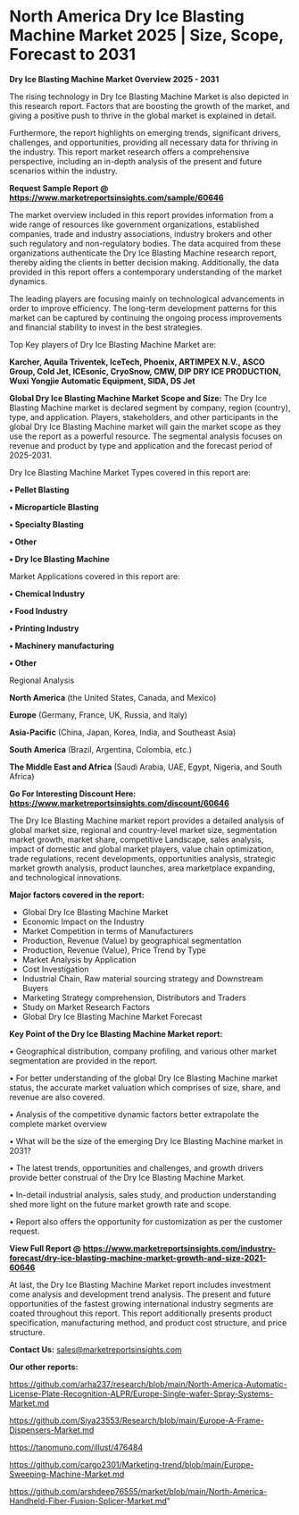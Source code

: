# North America Dry Ice Blasting Machine Market 2025 | Size, Scope, Forecast to 2031

<Strong> Dry Ice Blasting Machine Market Overview 2025 - 2031</strong>

The rising technology in Dry Ice Blasting Machine Market is also depicted in this research report. Factors that are boosting the growth of the market, and giving a positive push to thrive in the global market is explained in detail.

Furthermore, the report highlights on emerging trends, significant drivers, challenges, and opportunities, providing all necessary data for thriving in the industry. This report market research offers a comprehensive perspective, including an in-depth analysis of the present and future scenarios within the industry.

<strong>Request Sample Report @ <a href=https://www.marketreportsinsights.com/sample/60646>https://www.marketreportsinsights.com/sample/60646</a></strong>

The market overview included in this report provides information from a wide range of resources like government organizations, established companies, trade and industry associations, industry brokers and other such regulatory and non-regulatory bodies. The data acquired from these organizations authenticate the Dry Ice Blasting Machine research report, thereby aiding the clients in better decision making. Additionally, the data provided in this report offers a contemporary understanding of the market dynamics.

The leading players are focusing mainly on technological advancements in order to improve efficiency. The long-term development patterns for this market can be captured by continuing the ongoing process improvements and financial stability to invest in the best strategies.

Top Key players of Dry Ice Blasting Machine Market are:

<strong>Karcher, Aquila Triventek, IceTech, Phoenix, ARTIMPEX N.V., ASCO Group, Cold Jet, ICEsonic, CryoSnow, CMW, DIP DRY ICE PRODUCTION, Wuxi Yongjie Automatic Equipment, SIDA, DS Jet</strong>

<strong><b>Global Dry Ice Blasting Machine Market Scope and Size:</b></strong>
The Dry Ice Blasting Machine market is declared segment by company, region (country), type, and application. Players, stakeholders, and other participants in the global Dry Ice Blasting Machine market will gain the market scope as they use the report as a powerful resource. The segmental analysis focuses on revenue and product by type and application and the forecast period of 2025-2031.

Dry Ice Blasting Machine Market Types covered in this report are:

<strong>• Pellet Blasting

• Microparticle Blasting

• Specialty Blasting

• Other

• Dry Ice Blasting Machine</strong>

Market Applications covered in this report are:

<strong>• Chemical Industry

• Food Industry

• Printing Industry

• Machinery manufacturing

• Other</strong> 

Regional Analysis

<strong>North America</strong> (the United States, Canada, and Mexico)

<strong>Europe</strong> (Germany, France, UK, Russia, and Italy)

<strong>Asia-Pacific</strong> (China, Japan, Korea, India, and Southeast Asia)

<strong>South America</strong> (Brazil, Argentina, Colombia, etc.)

<strong>The Middle East and Africa</strong> (Saudi Arabia, UAE, Egypt, Nigeria, and South Africa)

<strong>Go For Interesting Discount Here: <a href=https://www.marketreportsinsights.com/discount/60646>https://www.marketreportsinsights.com/discount/60646</a></strong>

The Dry Ice Blasting Machine market report provides a detailed analysis of global market size, regional and country-level market size, segmentation market growth, market share, competitive Landscape, sales analysis, impact of domestic and global market players, value chain optimization, trade regulations, recent developments, opportunities analysis, strategic market growth analysis, product launches, area marketplace expanding, and technological innovations.

<strong><b>Major factors covered in the report:</b></strong>
<ul>
  <li>Global Dry Ice Blasting Machine Market </li>
  <li>Economic Impact on the Industry</li>
  <li>Market Competition in terms of Manufacturers</li>
  <li>Production, Revenue (Value) by geographical segmentation</li>
  <li>Production, Revenue (Value), Price Trend by Type</li>
  <li>Market Analysis by Application</li>
  <li>Cost Investigation</li>
  <li>Industrial Chain, Raw material sourcing strategy and Downstream Buyers</li>
  <li>Marketing Strategy comprehension, Distributors and Traders</li>
  <li>Study on Market Research Factors</li>
  <li>Global Dry Ice Blasting Machine Market Forecast</li>
</ul>

<strong><b>Key Point of the Dry Ice Blasting Machine Market report:</b></strong>

• Geographical distribution, company profiling, and various other market segmentation are provided in the report.

• For better understanding of the global Dry Ice Blasting Machine market status, the accurate market valuation which comprises of size, share, and revenue are also covered.

• Analysis of the competitive dynamic factors better extrapolate the complete market overview

• What will be the size of the emerging Dry Ice Blasting Machine market in 2031?

• The latest trends, opportunities and challenges, and growth drivers provide better construal of the Dry Ice Blasting Machine Market.

• In-detail industrial analysis, sales study, and production understanding shed more light on the future market growth rate and scope.

• Report also offers the opportunity for customization as per the customer request.

<strong><b>View Full Report @ <a href=https://www.marketreportsinsights.com/industry-forecast/dry-ice-blasting-machine-market-growth-and-size-2021-60646>https://www.marketreportsinsights.com/industry-forecast/dry-ice-blasting-machine-market-growth-and-size-2021-60646</a></b></strong>


At last, the Dry Ice Blasting Machine Market report includes investment come analysis and development trend analysis. The present and future opportunities of the fastest growing international industry segments are coated throughout this report. This report additionally presents product specification, manufacturing method, and product cost structure, and price structure.

<strong>Contact Us:</strong>
sales@marketreportsinsights.com

<strong>Our other reports:</strong>

<a href=https://github.com/arha237/research/blob/main/North-America-Automatic-License-Plate-Recognition-ALPR/Europe-Single-wafer-Spray-Systems-Market.md>https://github.com/arha237/research/blob/main/North-America-Automatic-License-Plate-Recognition-ALPR/Europe-Single-wafer-Spray-Systems-Market.md</a>

<a href=https://github.com/Siya23553/Research/blob/main/Europe-A-Frame-Dispensers-Market.md>https://github.com/Siya23553/Research/blob/main/Europe-A-Frame-Dispensers-Market.md</a>

<a href=https://tanomuno.com/illust/476484>https://tanomuno.com/illust/476484</a>

<a href=https://github.com/cargo2301/Marketing-trend/blob/main/Europe-Sweeping-Machine-Market.md>https://github.com/cargo2301/Marketing-trend/blob/main/Europe-Sweeping-Machine-Market.md</a>

<a href=https://github.com/arshdeep76555/market/blob/main/North-America-Handheld-Fiber-Fusion-Splicer-Market.md>https://github.com/arshdeep76555/market/blob/main/North-America-Handheld-Fiber-Fusion-Splicer-Market.md</a>"
